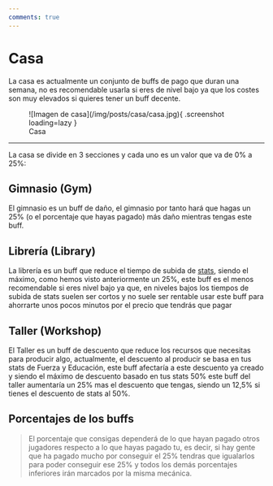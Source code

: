 ```yaml
---
comments: true
---
```


# Casa

La casa es actualmente un conjunto de buffs de pago que duran una semana, no es recomendable usarla si eres de nivel bajo ya que los costes son muy elevados si quieres tener un buff decente.

<figure markdown>
  ![Imagen de casa](/img/posts/casa/casa.jpg){ .screenshot loading=lazy }
  <figcaption>Casa</figcaption>
</figure>

---

La casa se divide en 3 secciones y cada uno es un valor que va de 0% a 25%:

## Gimnasio (Gym)

El gimnasio es un buff de daño, el gimnasio por tanto hará que hagas un 25% (o el porcentaje que hayas pagado) más daño mientras tengas este buff.

## Librería (Library)

La librería es un buff que reduce el tiempo de subida de [stats](/1.-Perfil/Habilidades/), siendo el máximo, como hemos visto anteriormente un 25%, este buff es el menos recomendable si eres nivel bajo ya que, en niveles bajos los tiempos de subida de stats suelen ser cortos y no suele ser rentable usar este buff para ahorrarte unos pocos minutos por el precio que tendrás que pagar

## Taller (Workshop)

El Taller es un buff de descuento que reduce los recursos que necesitas para producir algo, actualmente, el descuento al producir se basa en tus stats de Fuerza y Educación, este buff afectaría a este descuento ya creado y siendo el máximo de descuento basado en tus stats 50% este buff del taller aumentaría un 25% mas el descuento que tengas, siendo un 12,5% si tienes el descuento de stats al 50%.

## Porcentajes de los buffs

> El porcentaje que consigas dependerá de lo que hayan pagado otros jugadores respecto a lo que hayas pagado tu, es decir, si hay gente que ha pagado mucho por conseguir el 25% tendras que igualarlos para poder conseguir ese 25% y todos los demás porcentajes inferiores irán marcados por la misma mecánica.
